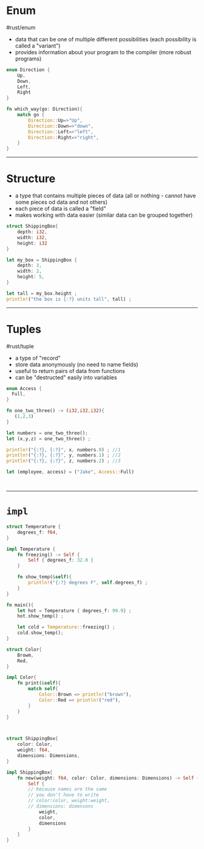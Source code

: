 

# Enum
#rust/enum 
- data that can be one of multiple different possibilities (each possibility is called a "variant")
- provides information about your program to the compiler (more robust programs)

```rust
enum Direction {
	Up,
	Down,
	Left,
	Right	
}

fn which_way(go: Direction){
	match go {
		Direction::Up=>"Up",
		Direction::Down=>"down",
		Direction::Left=>"left",
		Direction::Right=>"right",
	}
}
```

--------
# Structure
- a type that contains multiple pieces of data (all or nothing - cannot have some pieces od data and not others)
- each piece of data is called a "field"
- makes working with data easier (similar data can be grouped together)

```rust
struct ShippingBox{
	depth: i32,
	width: i32,
	height: i32
}

let my_box = ShippingBox {
	depth: 3,
	width: 2,
	height: 5,
}

let tall = my_box.height ;
println!("the box is {:?} units tall", tall) ;
```


-----
# Tuples
#rust/tuple 
- a type of "record"
- store data anonymously (no need to name fields)
- useful to return pairs of data from functions
- can be "destructed" easily into variables

```rust
enum Access {
  Full,
}

fn one_two_three() -> (i32,i32,i32){
   (1,2,3)
}

let numbers = one_two_three();
let (x,y,z) = one_two_three() ;

println!("{:?}, {:?}", x, numbers.0) ; //1
println!("{:?}, {:?}", y, numbers.1) ; //2
println!("{:?}, {:?}", z, numbers.2) ; //3

let (employee, access) = ("Jake", Access::Full)




```

----------
# `impl`

```rust
struct Temperature {
	degrees_f: f64,
}

impl Temperature {
	fn freezing() -> Self {
		Self { degrees_f: 32.0 }
	}

	fn show_temp(&self){
		println!("{:?} degrees F", self.degrees_f) ;
	}
}

fn main(){
	let hot = Temperature { degrees_f: 99.9} ;
	hot.show_temp() ;

	let cold = Temperature::freezing() ;
	cold.show_temp();
}
```


```rust
struct Color{
	Browm,
	Red,
}

impl Color{
	fn print(&self){
		match self{
			Color::Brown => println!("brown"),
			Color::Red => println!("red"),
		}
	}
}



struct ShippingBox{
	color: Color,
	weight: f64,
	dimensions: Dimensions,
}

impl ShippingBox{
	fn new(weight: f64, color: Color, dimensions: Dimensions) -> Self {
		Self {
		// because names are the same
		// you don't have to write
		// color:color, weight:weight, 
		// dimensions: dimensons
			weight,
			color,
			dimensions
		}
	}
}
```












